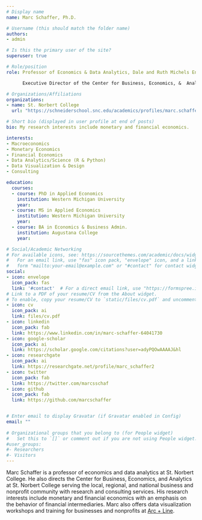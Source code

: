 ```yaml
---
# Display name
name: Marc Schaffer, Ph.D.

# Username (this should match the folder name)
authors:
- admin

# Is this the primary user of the site?
superuser: true

# Role/position
role: Professor of Economics & Data Analytics, Dale and Ruth Michels Endowed Chair |

      Executive Director of the Center for Business, Economics, &  Analytics 

# Organizations/Affiliations
organizations:
- name: St. Norbert College
  url: "https://schneiderschool.snc.edu/academics/profiles/marc.schaffer.html"

# Short bio (displayed in user profile at end of posts)
bio: My research interests include monetary and financial economics.

interests:
- Macroeconomics 
- Monetary Economics
- Financial Economics
- Data Analytics/Science (R & Python)
- Data Visualization & Design
- Consulting

education:
  courses:
  - course: PhD in Applied Economics
    institution: Western Michigan University
    year:
  - course: MS in Applied Economics
    institution: Western Michigan University
    year:
  - course: BA in Economics & Business Admin.
    institution: Augustana College
    year:

# Social/Academic Networking
# For available icons, see: https://sourcethemes.com/academic/docs/widgets/#icons
#   For an email link, use "fas" icon pack, "envelope" icon, and a link in the
#   form "mailto:your-email@example.com" or "#contact" for contact widget.
social:
- icon: envelope
  icon_pack: fas
  link: '#contact'  # For a direct email link, use "https://formspree.io/f/mvolankl".
# Link to a PDF of your resume/CV from the About widget.
# To enable, copy your resume/CV to `static/files/cv.pdf` and uncomment the lines below.  
- icon: cv
  icon_pack: ai
  link: files/cv.pdf
- icon: linkedin
  icon_pack: fab
  link: https://www.linkedin.com/in/marc-schaffer-64041730
- icon: google-scholar
  icon_pack: ai
  link: https://scholar.google.com/citations?user=adyPQOwAAAAJ&hl
- icon: researchgate
  icon_pack: ai
  link: https://researchgate.net/profile/marc_schaffer2
- icon: twitter
  icon_pack: fab
  link: https://twitter.com/marcsschaf
- icon: github
  icon_pack: fab
  link: https://github.com/marcschaffer


# Enter email to display Gravatar (if Gravatar enabled in Config)
email: ""
  
# Organizational groups that you belong to (for People widget)
#   Set this to `[]` or comment out if you are not using People widget.  
#user_groups:
#- Researchers
#- Visitors
---
```


Marc Schaffer is a professor of economics and data analytics at St. Norbert College. He also directs the Center for Business, Economics, and Analytics at St. Norbert College serving the local, regional, and national business and nonprofit community with research and consulting services.  His research interests include monetary and financial economics with an emphasis on the behavior of financial intermediaries. Marc also offers data visualization workshops and training for businesses and nonprofits at [Arc + Line](https://arcandline.co/).

